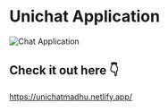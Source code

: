 # Unichat Application

![Chat Application](https://i.ibb.co/GJwyy9m/Bv9-Js3-QLOLY-HD.jpg)

## Check it out here 👇
 https://unichatmadhu.netlify.app/

